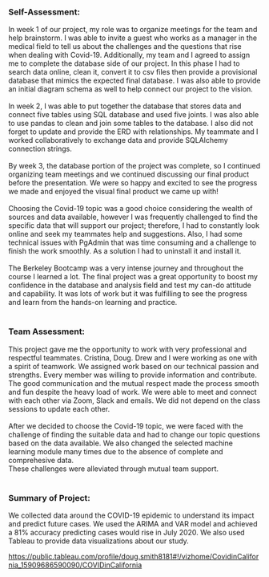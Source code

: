 ### Self-Assessment:
In week 1 of our project, my role was to organize meetings for the team and help brainstorm. I was able to invite a guest who works as a manager in the medical field to tell us about the challenges and the questions that rise when dealing with Covid-19. Additionally, my team and I agreed to assign me to complete the database side of our project. In this phase I had to search data online, clean it, convert it to csv files then provide a provisional database that mimics the expected final database. I was also able to provide an initial diagram schema as well to help connect our project to the vision. <br/>
<br/>
In week 2, I was able to put together the database that stores data and connect five tables using SQL database and used five joints. I was also able to use pandas to clean and join some tables to the database. I also did not forget to update and provide the ERD with relationships. My teammate and I worked collaboratively to exchange data and provide SQLAlchemy connection strings.<br/>
<br/>
By week 3, the database portion of the project was complete, so I continued organizing team meetings and we continued discussing our final product before the presentation. We were so happy and excited to see the progress we made and enjoyed the visual final product we came up with!<br/>
<br/>
Choosing the Covid-19 topic was a good choice considering the wealth of sources and data available, however I was frequently challenged to find the specific data that will support our project; therefore, I had to constantly look online and seek my teammates help and suggestions. Also, I had some technical issues with PgAdmin that was time consuming and a challenge to finish the work smoothly. As a solution I had to uninstall it and install it. <br/>
<br/>
The Berkeley Bootcamp was a very intense journey and throughout the course I learned a lot. The final project was a great opportunity to boost my confidence in the database and analysis field and test my can-do attitude and capability. It was lots of work but it was fulfilling to see the progress and learn from the hands-on learning and practice. <br/>
<br/>
### Team Assessment:
This project gave me the opportunity to work with very professional and respectful teammates. Cristina, Doug. Drew and I were working as one with a spirit of teamwork. We assigned work based on our technical passion and strengths. Every member was willing to provide information and contribute. The good communication and the mutual respect made the process smooth and fun despite the heavy load of work. We were able to meet and connect with each other via Zoom, Slack and emails. We did not depend on the class sessions to update each other. <br/>
<br/>
After we decided to choose the Covid-19 topic, we were faced with the challenge of finding the suitable data and had to change our topic questions based on the data available. We also changed the selected machine learning module many times due to the absence of complete and comprehesive data.<br/>
These challenges were alleviated through mutual team support.<br/>
<br/>
### Summary of Project:
We collected data around the COVID-19 epidemic to understand its impact and predict future cases. We used the ARIMA and VAR model and achieved a 81% accuracy predicting cases would rise in July 2020. We also used Tableau to provide data visualizations about our study. <br/>

https://public.tableau.com/profile/doug.smith8181#!/vizhome/CovidinCalifornia_15909686590090/COVIDinCalifornia
